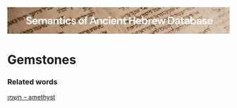 <html><body><img id="banner" src="../../images/banners/banner.png" alt="banner" /></body></html>

# **Gemstones**


### Related words
[חַשְׁמַן – amethyst](../words/chashman.md)<br>
